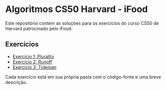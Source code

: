 # Algoritmos CS50 Harvard - iFood

Este repositório contém as soluções para os exercícios do curso CS50 de Harvard patrocinado pelo iFood.

## Exercícios

- [Exercício 1: Plurality](./Exercicio1)
- [Exercício 2: Runoff](./Exercicio2)
- [Exercício 3: Tideman](./Exercicio3)

Cada exercício está em sua própria pasta com o código-fonte e uma breve descrição.

